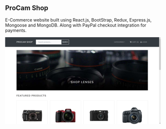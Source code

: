 ## ProCam Shop

E-Commerce website built using React.js, BootStrap, Redux, Express.js, Mongoose and MongoDB. Along with PayPal checkout integration for payments.

![screenshot](https://github.com/Vardhu2706/mern_procam-shop/blob/master/screenshot.png)
